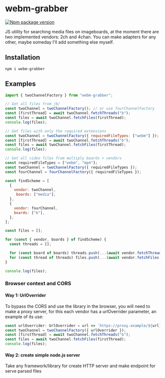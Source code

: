 # webm-grabber
[![Npm package version](https://badgen.net/npm/v/webm-grabber)](https://npmjs.com/package/webm-grabber)

JS utility for searching media files on imageboards, at the moment there are two implemented vendors: 2ch and 4chan. You can make adapters for any other, maybe someday I'll add something else myself.

## Installation

```npm i webm-grabber```

## Examples

```javascript
import { twoChannelFactory } from "webm-grabber";

// Get all files from /b/
const twoChannel = twoChannelFactory(); // or use fourChannelFactory
const [firstThread] = await twoChannel.fetchThreads("b");
const files = await twoChannel.fetchFiles(firstThread);
console.log(files);

// Get files with only the required extensions
const twoChannel = twoChannelFactory({ requiredFileTypes: ["webm"] }); // or use fourChannelFactory
const [firstThread] = await twoChannel.fetchThreads("b");
const files = await twoChannel.fetchFiles(firstThread);
console.log(files);

// Get all video files from multiply boards + vendors
const requiredFileTypes = ["webm", "mp4"];
const twoChannel = twoChannelFactory({ requiredFileTypes });
const fourChannel = fourChannelFactory({ requiredFileTypes });

const findScheme = [
  {
    vendor: twoChannel,
     boards: ["media"],
  },
  {
    vendor: fourChannel,
    boards: ["b"],
  },
];

const files = [];

for (const { vendor, boards } of findScheme) {
  const threads = [];

  for (const board of boards) threads.push(...(await vendor.fetchThreads(board)));
  for (const thread of threads) files.push(...(await vendor.fetchFiles(thread)));
}

console.log(files);
```

### Browser context and CORS

#### Way 1: UrlOverrider

To bypass the CORS and use the library in the browser, you will need to make a proxy server, for this each vendor has a urlOverrider parameter, an example of its use:
```javascript
const urlOverrider: UrlOverrider = url => `https://proxy.example/${url}`;
const twoChannel = twoChannelFactory({ urlOverrider });
const [firstThread] = await twoChannel.fetchThreads("b");
const files = await twoChannel.fetchFiles(firstThread);
console.log(files);
```

#### Way 2: create simple node.js server

Take any framework/library for create HTTP server and make endpoint for serve parsed files
